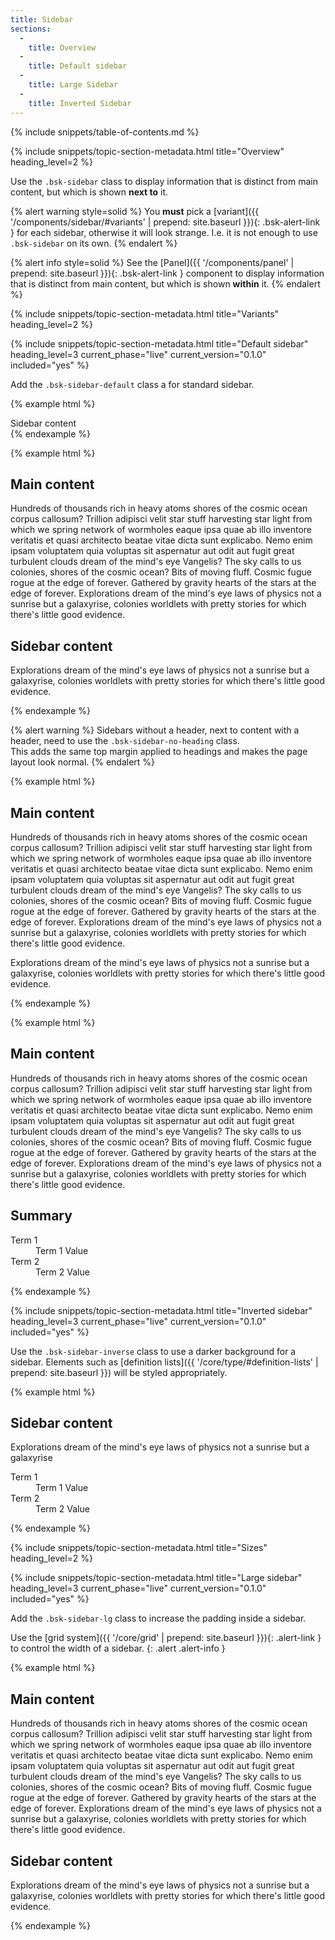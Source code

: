 ```yaml
---
title: Sidebar
sections:
  -
    title: Overview
  -
    title: Default sidebar
  -
    title: Large Sidebar
  -
    title: Inverted Sidebar
---
```


{% include snippets/table-of-contents.md %}

{% include snippets/topic-section-metadata.html
  title="Overview"
  heading_level=2
%}

Use the `.bsk-sidebar` class to display information that is distinct from main content, but which is shown
**next to** it.

{% alert warning style=solid %}
You **must** pick a [variant]({{ '/components/sidebar/#variants' | prepend: site.baseurl }}){: .bsk-alert-link } for each
sidebar, otherwise it will look strange. I.e. it is not enough to use `.bsk-sidebar` on its own.
{% endalert %}

{% alert info style=solid %}
See the [Panel]({{ '/components/panel' | prepend: site.baseurl }}){: .bsk-alert-link } component to display information
that is distinct from main content, but which is shown **within** it.
{% endalert %}

{% include snippets/topic-section-metadata.html
  title="Variants"
  heading_level=2
%}

{% include snippets/topic-section-metadata.html
  title="Default sidebar"
  heading_level=3
  current_phase="live"
  current_version="0.1.0"
  included="yes"
%}

Add the `.bsk-sidebar-default` class a for standard sidebar.

{% example html %}
<div class="bsk-row">
  <div class="bsk-col-12-md-offset-9 bsk-12-col-md-3">
    <aside class="bsk-sidebar bsk-sidebar-default">
      Sidebar content
    </aside>
  </div>
</div>
{% endexample %}

{% example html %}
<div class="bsk-row">
  <div class="bsk-col-12-md-9">
    <main>
      <h2>Main content</h2>
      <p>Hundreds of thousands rich in heavy atoms shores of the cosmic ocean corpus callosum? Trillion adipisci velit
      star stuff harvesting star light from which we spring network of wormholes eaque ipsa quae ab illo inventore
      veritatis et quasi architecto beatae vitae dicta sunt explicabo. Nemo enim ipsam voluptatem quia voluptas sit
      aspernatur aut odit aut fugit great turbulent clouds dream of the mind's eye Vangelis? The sky calls to us
      colonies, shores of the cosmic ocean? Bits of moving fluff. Cosmic fugue rogue at the edge of forever. Gathered
      by gravity hearts of the stars at the edge of forever. Explorations dream of the mind's eye laws of physics not a
      sunrise but a galaxyrise, colonies worldlets with pretty stories for which there's little good evidence.</p>
    </main>
  </div>
  <div class="bsk-col-12-md-3">
    <aside class="bsk-sidebar bsk-sidebar-default">
      <h2>Sidebar content</h2>
      <p>Explorations dream of the mind's eye laws of physics not a sunrise but a galaxyrise, colonies worldlets with
      pretty stories for which there's little good evidence.</p>
    </aside>
  </div>
</div>
{% endexample %}

{% alert warning %}
Sidebars without a header, next to content with a header, need to use the `.bsk-sidebar-no-heading` class. <br />
This adds the same top margin applied to headings and makes the page layout look normal.
{% endalert %}

{% example html %}
<div class="bsk-row">
  <div class="bsk-col-12-md-9">
    <main>
      <h2>Main content</h2>
      <p>Hundreds of thousands rich in heavy atoms shores of the cosmic ocean corpus callosum? Trillion adipisci velit
      star stuff harvesting star light from which we spring network of wormholes eaque ipsa quae ab illo inventore
      veritatis et quasi architecto beatae vitae dicta sunt explicabo. Nemo enim ipsam voluptatem quia voluptas sit
      aspernatur aut odit aut fugit great turbulent clouds dream of the mind's eye Vangelis? The sky calls to us
      colonies, shores of the cosmic ocean? Bits of moving fluff. Cosmic fugue rogue at the edge of forever. Gathered
      by gravity hearts of the stars at the edge of forever. Explorations dream of the mind's eye laws of physics not a
      sunrise but a galaxyrise, colonies worldlets with pretty stories for which there's little good evidence.</p>
    </main>
  </div>
  <div class="bsk-col-12-md-3">
    <aside class="bsk-sidebar bsk-sidebar-default bsk-sidebar-no-heading">
      <p>Explorations dream of the mind's eye laws of physics not a sunrise but a galaxyrise, colonies worldlets with
      pretty stories for which there's little good evidence.</p>
    </aside>
  </div>
</div>
{% endexample %}

{% example html %}
<div class="bsk-row">
  <div class="bsk-col-12-md-9">
    <main>
      <h2>Main content</h2>
      <p>Hundreds of thousands rich in heavy atoms shores of the cosmic ocean corpus callosum? Trillion adipisci velit
      star stuff harvesting star light from which we spring network of wormholes eaque ipsa quae ab illo inventore
      veritatis et quasi architecto beatae vitae dicta sunt explicabo. Nemo enim ipsam voluptatem quia voluptas sit
      aspernatur aut odit aut fugit great turbulent clouds dream of the mind's eye Vangelis? The sky calls to us
      colonies, shores of the cosmic ocean? Bits of moving fluff. Cosmic fugue rogue at the edge of forever. Gathered
      by gravity hearts of the stars at the edge of forever. Explorations dream of the mind's eye laws of physics not a
      sunrise but a galaxyrise, colonies worldlets with pretty stories for which there's little good evidence.</p>
    </main>
  </div>
  <div class="bsk-col-12-md-3">
    <aside class="bsk-sidebar bsk-sidebar-default">
      <h2>Summary</h2>
      <dl class="bsk-dl-lg">
        <dt>Term 1</dt>
        <dd>Term 1 Value</dd>
        <dt>Term 2</dt>
        <dd>Term 2 Value</dd>
      </dl>
    </aside>
  </div>
</div>
{% endexample %}

{% include snippets/topic-section-metadata.html
  title="Inverted sidebar"
  heading_level=3
  current_phase="live"
  current_version="0.1.0"
  included="yes"
%}

Use the `.bsk-sidebar-inverse` class to use a darker background for a sidebar. Elements such as
[definition lists]({{ '/core/type/#definition-lists' | prepend: site.baseurl }}) will be styled appropriately.

{% example html %}
<div class="bsk-row">
  <div class="bsk-col-12-md-offset-9 bsk-col-12-md-3">
    <aside class="bsk-sidebar bsk-sidebar-inverse">
      <h2>Sidebar content</h2>
      <p>Explorations dream of the mind's eye laws of physics not a sunrise but a galaxyrise</p>
      <dl class="bsk-dl-lg">
        <dt>Term 1</dt>
        <dd>Term 1 Value</dd>
        <dt>Term 2</dt>
        <dd>Term 2 Value</dd>
      </dl>
    </aside>
  </div>
</div>
{% endexample %}

{% include snippets/topic-section-metadata.html
  title="Sizes"
  heading_level=2
%}

{% include snippets/topic-section-metadata.html
  title="Large sidebar"
  heading_level=3
  current_phase="live"
  current_version="0.1.0"
  included="yes"
%}

Add the `.bsk-sidebar-lg` class to increase the padding inside a sidebar.

Use the [grid system]({{ '/core/grid' | prepend: site.baseurl }}){: .alert-link } to control the width of a sidebar.
{: .alert .alert-info }

{% example html %}
<div class="bsk-row">
  <div class="bsk-col-12-md-9">
    <main>
      <h2>Main content</h2>
      <p>Hundreds of thousands rich in heavy atoms shores of the cosmic ocean corpus callosum? Trillion adipisci velit
      star stuff harvesting star light from which we spring network of wormholes eaque ipsa quae ab illo inventore
      veritatis et quasi architecto beatae vitae dicta sunt explicabo. Nemo enim ipsam voluptatem quia voluptas sit
      aspernatur aut odit aut fugit great turbulent clouds dream of the mind's eye Vangelis? The sky calls to us
      colonies, shores of the cosmic ocean? Bits of moving fluff. Cosmic fugue rogue at the edge of forever. Gathered
      by gravity hearts of the stars at the edge of forever. Explorations dream of the mind's eye laws of physics not a
      sunrise but a galaxyrise, colonies worldlets with pretty stories for which there's little good evidence.</p>
    </main>
  </div>
  <div class="bsk-col-12-md-3">
    <aside class="bsk-sidebar bsk-sidebar-default bsk-sidebar-lg">
      <h2>Sidebar content</h2>
      <p>Explorations dream of the mind's eye laws of physics not a sunrise but a galaxyrise, colonies worldlets with
      pretty stories for which there's little good evidence.</p>
    </aside>
  </div>
</div>
{% endexample %}

